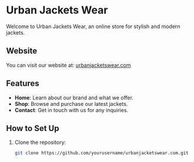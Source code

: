 # Urban Jackets Wear

Welcome to Urban Jackets Wear, an online store for stylish and modern jackets.

## Website

You can visit our website at: [urbanjacketswear.com](http://urbanjacketswear.com)

## Features

- **Home**: Learn about our brand and what we offer.
- **Shop**: Browse and purchase our latest jackets.
- **Contact**: Get in touch with us for any inquiries.

## How to Set Up

1. Clone the repository:

   ```sh
   git clone https://github.com/yourusername/urbanjacketswear.com.git
